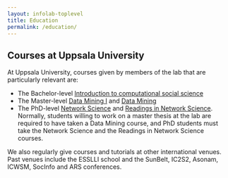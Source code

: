 ```yaml
---
layout: infolab-toplevel
title: Education
permalink: /education/
---
```


## Courses at Uppsala University

At Uppsala University, courses given by members of the lab that are particularly relevant are:
* The Bachelor-level [Introduction to computational social science](http://www.uu.se/en/admissions/master/selma/kursplan/?kKod=1DLxxx)
* The Master-level [Data Mining I](http://www.uu.se/en/admissions/master/selma/kursplan/?kKod=1DL360) and [Data Mining](http://www.uu.se/en/admissions/master/selma/kursplan/?kKod=1DL370)
* The PhD-level [Network Science](../netsciphd/netsciphd2020) and [Readings in Network Science](../netsciphd/netscireadings2018).
Normally, students willing to work on a master thesis at the lab are required to have taken a Data Mining course, and PhD students must take the Network Science and the Readings in Network Science courses. 

We also regularly give courses and tutorials at other international venues. Past venues include the ESSLLI school and the SunBelt, IC2S2, Asonam, ICWSM, SocInfo and ARS conferences.
